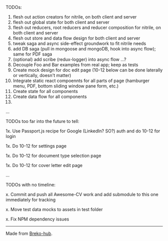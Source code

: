 TODOs:

1. flesh out action creators for nitrile, on both client and server
2. flesh out global state for both client and server
3. flesh out reducers, root reducers and reducer composition for nitrile, on both client and server
4. flesh out store and data flow design for both client and server
5. tweak saga and async side-effect groundwork to fit nitrile needs
6. add DB saga (pull in mongoose and mongoDB, hook into async flow); same for PDF saga
7. (optional) add scribe (redux-logger) into async flow
...?
8. Decouple Foo and Bar examples from real app; keep as tests
9. Create mock design for doc edit page
(10-12 below can be done laterally or vertically, doesn't matter)
10. Integrate static react compoennts for all parts of page (hamburger menu, PDF, bottom sliding window pane form, etc.)
11. Create state for all components
12. Create data flow for all components
13.

...

TODOs too far into the future to tell:

1x. Use Passport.js recipe for Google (LinkedIn? SO?) auth and do 10-12 for login

1x. Do 10-12 for settings page

1x. Do 10-12 for document type selection page

1x. Do 10-12 for cover letter edit page

...

TODOs with no timeline:

x. Commit and push all Awesome-CV work and add submodule to this one immediately for tracking

x. Move test data mocks to assets in test folder

x. Fix NPM dependency issues

---
Made from [Breko-hub](https://github.com/tomatau/breko-hub).
